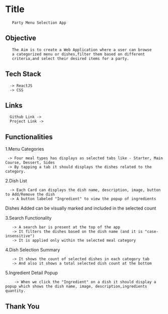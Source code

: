 # Title 
       Party Menu Selection App 

## Objective 
       The Aim is to create a Web Application where a user can browse 
       a categorized menu or dishes,filter them based on different 
       criteria,and select their desired items for a party. 

## Tech Stack 

      -> ReactJS
      -> CSS 

## Links 

      Github Link -> 
      Project Link -> 

## Functionalities 

   1.Menu Categories 
     
     -> Four meal types has displays as selected tabs like - Starter, Main Course, Dessert, Sides 
     -> By tapping a tab it should displays the dishes related to the category. 

   2.Dish List 

      -> Each Card can displays the dish name, description, image, button to Add/Remove the dish
      -> A button labeled "Ingredient" to view the popup of ingredients 

   Dishes Added can be visually marked and included in the selected count 

   3.Search Functionality 

       -> A search bar is present at the top of the app
       -> It filters the dishes based on the dish name (and it is "case-insensitive")
       -> It is applied only within the selected meal category

   4.Dish Selection Summary 

       -> It shows the count of selected dishes in each category tab
       -> And also it shows a total selected dish count at the bottom

   5.Ingredient Detail Popup 

        -> When we click the "Ingredient" on a dish it should display a popup which shows the dish name, image, description,ingredients quantity.



##  Thank You ##                